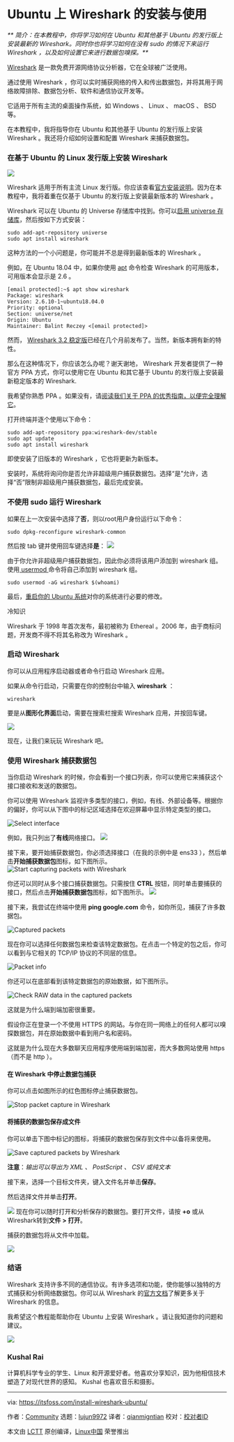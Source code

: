 [#]: collector: (lujun9972)
[#]: translator: (qianmingtian)
[#]: reviewer: ( )
[#]: publisher: ( )
[#]: url: ( )
[#]: subject: (Install and Use Wireshark on Ubuntu Linux)
[#]: via: (https://itsfoss.com/install-wireshark-ubuntu/)
[#]: author: (Community https://itsfoss.com/author/itsfoss/)

Ubuntu 上 Wireshark 的安装与使用
======

_** 简介：在本教程中，你将学习如何在 Ubuntu 和其他基于 Ubuntu 的发行版上安装最新的 Wireshark。同时你也将学习如何在没有 sudo 的情况下来运行 Wireshark ，以及如何设置它来进行数据包嗅探。**_

[Wireshark][1] 是一款免费开源网络协议分析器，它在全球被广泛使用。

通过使用 Wireshark ，你可以实时捕获网络的传入和传出数据包，并将其用于网络故障排除、数据包分析、软件和通信协议开发等。

它适用于所有主流的桌面操作系统，如 Windows 、 Linux 、 macOS 、 BSD 等。

在本教程中，我将指导你在 Ubuntu 和其他基于 Ubuntu 的发行版上安装 Wireshark 。我还将介绍如何设置和配置 Wireshark 来捕获数据包。

### 在基于 Ubuntu 的 Linux 发行版上安装 Wireshark
![][2]

Wireshark 适用于所有主流 Linux 发行版。你应该查看[官方安装说明][3]。因为在本教程中，我将着重在仅基于 Ubuntu 的发行版上安装最新版本的 Wireshark 。

Wireshark 可以在 Ubuntu 的 Universe 存储库中找到。你可以[启用 universe 存储库][4]，然后按如下方式安装：
```
sudo add-apt-repository universe
sudo apt install wireshark
```

这种方法的一个小问题是，你可能并不总是得到最新版本的 Wireshark 。

例如，在 Ubuntu 18.04 中，如果你使用 [apt][5] 命令检查 Wireshark 的可用版本，可用版本会显示是 2.6 。

```
[email protected]:~$ apt show wireshark
Package: wireshark
Version: 2.6.10-1~ubuntu18.04.0
Priority: optional
Section: universe/net
Origin: Ubuntu
Maintainer: Balint Reczey <[email protected]>
```

然而， [Wireshark 3.2 稳定版][6]已经在几个月前发布了。当然，新版本拥有新的特性。

那么在这种情况下，你应该怎么办呢？谢天谢地， Wireshark 开发者提供了一种官方 PPA 方式，你可以使用它在 Ubuntu 和其它基于 Ubuntu 的发行版上安装最新稳定版本的 Wireshark.

我希望你熟悉 PPA 。如果没有，请[阅读我们关于 PPA 的优秀指南，以便完全理解它][7]。              

打开终端并逐个使用以下命令：

```
sudo add-apt-repository ppa:wireshark-dev/stable
sudo apt update
sudo apt install wireshark
```
即使安装了旧版本的 Wireshark ，它也将更新为新版本。

安装时，系统将询问你是否允许非超级用户捕获数据包。选择“是”允许，选择“否”限制非超级用户捕获数据包，最后完成安装。

### 不使用 sudo 运行 Wireshark

如果在上一次安装中选择了**否**，则以root用户身份运行以下命令：
```
sudo dpkg-reconfigure wireshark-common
```

然后按 tab 键并使用回车键选择**是**：
![][8]

由于你允许非超级用户捕获数据包，因此你必须将该用户添加到 wireshark 组。使用[ usermod ][9]命令将自己添加到 wireshark 组。 

```
sudo usermod -aG wireshark $(whoami)
```

最后，[重启你的 Ubuntu 系统][10]对你的系统进行必要的修改。

冷知识

Wireshark 于 1998 年首次发布，最初被称为 Ethereal 。2006 年，由于商标问题，开发商不得不将其名称改为 Wireshark 。

### 启动 Wireshark 

你可以从应用程序启动器或者命令行启动 Wireshark 应用。

如果从命令行启动，只需要在你的控制台中输入 **wireshark** ：

```
wireshark
```
要是从**图形化界面**启动，需要在搜索栏搜索 Wireshark 应用，并按回车键。

![][11]

现在，让我们来玩玩 Wireshark 吧。

### 使用 Wireshark 捕获数据包

当你启动 Wireshark 的时候，你会看到一个接口列表，你可以使用它来捕获这个接口接收和发送的数据包。

你可以使用 Wireshark 监视许多类型的接口，例如，有线、外部设备等。根据你的偏好，你可以从下图中的标记区域选择在欢迎屏幕中显示特定类型的接口。

![Select interface][12]


例如，我只列出了**有线**网络接口。
![][13]

接下来，要开始捕获数据包，你必须选择接口（在我的示例中是 ens33 ），然后单击**开始捕获数据包**图标，如下图所示。
![Start capturing packets with Wireshark][14]


你还可以同时从多个接口捕获数据包。只需按住 **CTRL** 按钮，同时单击要捕获的接口，然后点击**开始捕获数据包**图标，如下图所示。
![][15]

接下来，我尝试在终端中使用 **ping google.com** 命令，如你所见，捕获了许多数据包。

![Captured packets][16]

现在你可以选择任何数据包来检查该特定数据包。在点击一个特定的包之后，你可以看到与它相关的 TCP/IP 协议的不同层的信息。

![Packet info][17]

你还可以在底部看到该特定数据包的原始数据，如下图所示。

![Check RAW data in the captured packets][18]

这就是为什么端到端加密很重要。

假设你正在登录一个不使用 HTTPS 的网站。与你在同一网络上的任何人都可以嗅探数据包，并在原始数据中看到用户名和密码。

这就是为什么现在大多数聊天应用程序使用端到端加密，而大多数网站使用 https （而不是 http ）。

#### 在 Wireshark 中停止数据包捕获

你可以点击如图所示的红色图标停止捕获数据包。

![Stop packet capture in Wireshark][19]

#### 将捕获的数据包保存成文件

你可以单击下图中标记的图标，将捕获的数据包保存到文件中以备将来使用。

![Save captured packets by Wireshark][20]


**注意**：_输出可以导出为 XML 、 PostScript 、 CSV 或纯文本_

接下来，选择一个目标文件夹，键入文件名并单击**保存**。

然后选择文件并单击**打开**。

![][21]
现在你可以随时打开和分析保存的数据包。要打开文件，请按 **\+o**
或从Wireshark转到**文件 &gt; 打开**。

捕获的数据包将从文件中加载。

![][22]

### 结语
Wireshark 支持许多不同的通信协议。有许多选项和功能，使你能够以独特的方式捕获和分析网络数据包。你可以从 Wireshark 的[官方文档][23]了解更多关于 Wireshark 的信息。

我希望这个教程能帮助你在 Ubuntu 上安装 Wireshark 。请让我知道你的问题和建议。

![][24]
### Kushal Rai

计算机科学专业的学生、Linux 和开源爱好者。他喜欢分享知识，因为他相信技术塑造了对现代世界的感知。 Kushal 也喜欢音乐和摄影。

--------------------------------------------------------------------------------

via: https://itsfoss.com/install-wireshark-ubuntu/

作者：[Community][a]
选题：[lujun9972][b]
译者：[qianmigntian][c]
校对：[校对者ID](https://github.com/校对者ID)

本文由 [LCTT](https://github.com/LCTT/TranslateProject) 原创编译，[Linux中国](https://linux.cn/) 荣誉推出

[a]: https://itsfoss.com/author/itsfoss/
[b]: https://github.com/lujun9972
[c]: https://github.com/qianmigntian
[1]: https://www.wireshark.org/
[2]: https://i2.wp.com/itsfoss.com/wp-content/uploads/2020/03/wireshark_ubuntu.png?ssl=1
[3]: https://www.wireshark.org/docs/wsug_html_chunked/ChBuildInstallUnixInstallBins.html
[4]: https://itsfoss.com/ubuntu-repositories/
[5]: https://itsfoss.com/apt-command-guide/
[6]: https://www.wireshark.org/news/20191218.html
[7]: https://itsfoss.com/ppa-guide/
[8]: https://i0.wp.com/itsfoss.com/wp-content/uploads/2020/03/yes.png?ssl=1
[9]: https://linuxhandbook.com/usermod-command/
[10]: https://itsfoss.com/schedule-shutdown-ubuntu/
[11]: https://i1.wp.com/itsfoss.com/wp-content/uploads/2020/03/wire.png?ssl=1
[12]: https://i2.wp.com/itsfoss.com/wp-content/uploads/2020/03/interfaces.jpg?ssl=1
[13]: https://i2.wp.com/itsfoss.com/wp-content/uploads/2020/03/intoption.jpg?ssl=1
[14]: https://i1.wp.com/itsfoss.com/wp-content/uploads/2020/03/singleinterface.jpg?ssl=1
[15]: https://i2.wp.com/itsfoss.com/wp-content/uploads/2020/03/selint.jpg?ssl=1
[16]: https://i1.wp.com/itsfoss.com/wp-content/uploads/2020/03/capture.jpg?ssl=1
[17]: https://i1.wp.com/itsfoss.com/wp-content/uploads/2020/03/packetinfo.png?ssl=1
[18]: https://i0.wp.com/itsfoss.com/wp-content/uploads/2020/03/raw.png?ssl=1
[19]: https://i1.wp.com/itsfoss.com/wp-content/uploads/2020/03/stopcapture.png?ssl=1
[20]: https://i0.wp.com/itsfoss.com/wp-content/uploads/2020/03/savepackets.jpg?ssl=1
[21]: https://i2.wp.com/itsfoss.com/wp-content/uploads/2020/03/savename.jpg?ssl=1
[22]: https://i2.wp.com/itsfoss.com/wp-content/uploads/2020/03/openpacket.png?ssl=1
[23]: https://www.wireshark.org/docs/https://www.wireshark.org/docs/
[24]: https://i0.wp.com/itsfoss.com/wp-content/uploads/2020/03/kushal_rai.jpg?ssl=1
